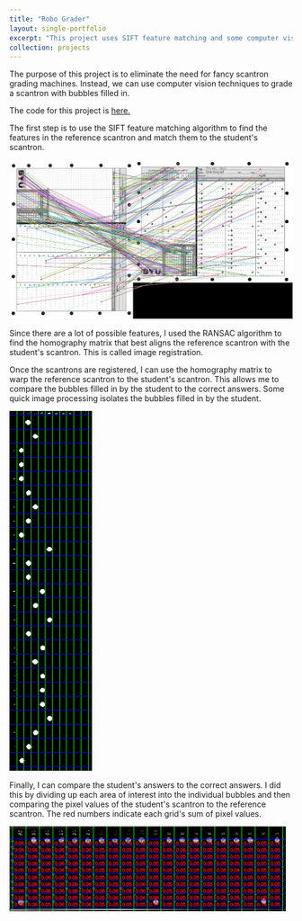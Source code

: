 ```yaml
---
title: "Robo Grader"
layout: single-portfolio
excerpt: "This project uses SIFT feature matching and some computer vision techniques to automatically grade scantrons. <br/><br/><img src='/images/feature_matching_blue.png'>"
collection: projects
---
```


The purpose of this project is to eliminate the need for fancy scantron grading machines. Instead, we can use computer vision techniques to grade a scantron with bubbles filled in. 

The code for this project is [here.](https://github.com/curtiscjohnson/robotic_vision/tree/main/image_registration)

The first step is to use the SIFT feature matching algorithm to find the features in the reference scantron and match them to the student's scantron. 

![features](/images/feature_matching_blue.png "features")

Since there are a lot of possible features, I used the RANSAC algorithm to find the homography matrix that best aligns the reference scantron with the student's scantron. This is called image registration.

Once the scantrons are registered, I can use the homography matrix to warp the reference scantron to the student's scantron. This allows me to compare the bubbles filled in by the student to the correct answers. Some quick image processing isolates the bubbles filled in by the student.

![features](/images/answer_field_grid_red.png "features")

Finally, I can compare the student's answers to the correct answers. I did this by dividing up each area of interest into the individual bubbles and then comparing the pixel values of the student's scantron to the reference scantron. The red numbers indicate each grid's sum of pixel values.

![features](/images/grid_sums_blue.png "features")



